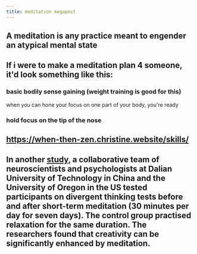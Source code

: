 ```yaml
---
title: meditation megapost
---
```


## A meditation is any practice meant to engender an atypical mental state
## If i were to make a meditation plan 4 someone, it'd look something like this:
### basic bodily sense gaining (weight training is good for this)
when you can hone your focus on one part of your body, you're ready
### hold focus on the tip of the nose
## https://when-then-zen.christine.website/skills/
## In another [study](https://behavioralandbrainfunctions.biomedcentral.com/articles/10.1186/1744-9081-10-9), a collaborative team of neuroscientists and psychologists at Dalian University of Technology in China and the University of Oregon in the US tested participants on divergent thinking tests before and after short-term meditation (30 minutes per day for seven days). The control group practised relaxation for the same duration. The researchers found that creativity can be significantly enhanced by meditation.
